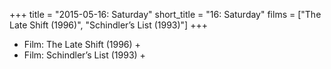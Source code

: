 +++
title = "2015-05-16: Saturday"
short_title = "16: Saturday"
films = ["The Late Shift (1996)", "Schindler’s List (1993)"]
+++


* Film: The Late Shift (1996) +
* Film: Schindler’s List (1993) +
